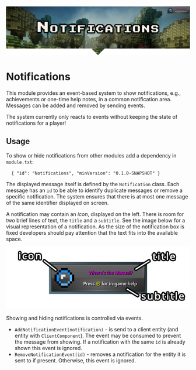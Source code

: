 <p align="center">
<img src="./banner.png" alt="Notifications"/>
</p>

# Notifications

This module provides an event-based system to show notifications, e.g., achievements or one-time help notes, in a common
notification area. Messages can be added and removed by sending events.

The system currently only reacts to events without keeping the state of notifications for a player!

## Usage

To show or hide notifications from other modules add a dependency in `module.txt`:
```json5
  { "id": "Notifications", "minVersion": "0.1.0-SNAPSHOT" }
```

The displayed message itself is defined by the `Notification` class. Each message has an `id` to be able to identify 
duplicate messages or remove a specific notification. The system ensures that there is at most one message of the same 
identifier displayed on screen.

A notification may contain an _icon_, displayed on the left. There is room for two brief lines of text, the `title` and
a `subtitle`. See the image below for a visual representation of a notification. As the size of the notification box is
fixed developers should pay attention that the text fits into the available space.

![](notification.jpg)

Showing and hiding notifications is controlled via events. 

- `AddNotificationEvent(notification)` - is send to a client entity (and entity with `ClientComponent`). The event may 
    be consumed to prevent the message from showing. If a notification with the same `id` is already shown this event is
    ignored.
- `RemoveNotificationEvent(id)` - removes a notification for the entity it is sent to if present. Otherwise, this event
    is ignored.


